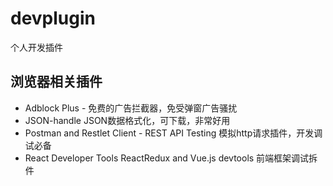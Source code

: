# devplugin
个人开发插件
## 浏览器相关插件
- Adblock Plus - 免费的广告拦截器，免受弹窗广告骚扰
- JSON-handle JSON数据格式化，可下载，非常好用
- Postman and Restlet Client - REST API Testing  模拟http请求插件，开发调试必备
- React Developer Tools  ReactRedux  and   Vue.js devtools 前端框架调试拆件